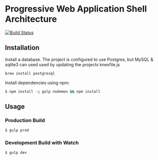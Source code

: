 # Progressive Web Application Shell Architecture

[![Build Status](https://travis-ci.org/sinnott74/PWA.svg?branch=master)](https://travis-ci.org/sinnott74/PWA)


## Installation

Install a database. The project is configured to use Postgres, but MySQL & sqlite3 can used used by updating the projects knexfile.js

```sh
brew install postgresql
```

Install dependencies using npm:

```sh
$ npm install -g gulp nodemon && npm install
```

## Usage

### Production Build

```sh
$ gulp prod
```

### Development Build with Watch

```sh
$ gulp dev
```